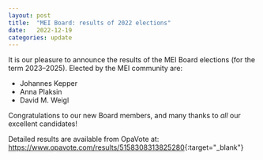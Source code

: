 ```yaml
---
layout: post
title:  "MEI Board: results of 2022 elections"
date:   2022-12-19
categories: update
---
```

It is our pleasure to announce the results of the MEI Board elections (for the term 2023–2025). Elected by the MEI community are:

* Johannes Kepper
* Anna Plaksin
* David M. Weigl

Congratulations to our new Board members, and many thanks to *all* our excellent candidates!

Detailed results are available from OpaVote at:
<https://www.opavote.com/results/5158308313825280>{:target="_blank"}
